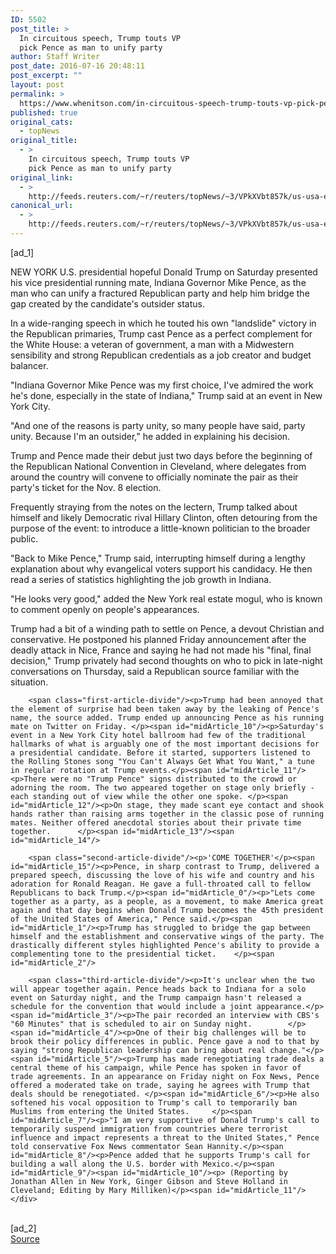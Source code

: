 ```yaml
---
ID: 5502
post_title: >
  In circuitous speech, Trump touts VP
  pick Pence as man to unify party
author: Staff Writer
post_date: 2016-07-16 20:48:11
post_excerpt: ""
layout: post
permalink: >
  https://www.whenitson.com/in-circuitous-speech-trump-touts-vp-pick-pence-as-man-to-unify-party/
published: true
original_cats:
  - topNews
original_title:
  - >
    In circuitous speech, Trump touts VP
    pick Pence as man to unify party
original_link:
  - >
    http://feeds.reuters.com/~r/reuters/topNews/~3/VPkXVbt857k/us-usa-election-idUSKCN0ZW0X5
canonical_url:
  - >
    http://feeds.reuters.com/~r/reuters/topNews/~3/VPkXVbt857k/us-usa-election-idUSKCN0ZW0X5
---
```

 [ad_1]
<br><div id="articleText">
<span id="midArticle_start"/>

<span id="midArticle_0"/><span class="focusParagraph" readability="6"><p><span class="articleLocation">NEW YORK</span> U.S. presidential hopeful Donald Trump on Saturday presented his vice presidential running mate, Indiana Governor Mike Pence, as the man who can unify a fractured Republican party and help him bridge the gap created by the candidate's outsider status.</p></span><span id="midArticle_1"/><p>In a wide-ranging speech in which he touted his own "landslide" victory in the Republican primaries, Trump cast Pence as a perfect complement for the White House: a veteran of government, a man with a Midwestern sensibility and strong Republican credentials as a job creator and budget balancer.  </p><span id="midArticle_2"/><p>"Indiana Governor Mike Pence was my first choice, I've admired the work he's done, especially in the state of Indiana," Trump said at an event in New York City. </p><span id="midArticle_3"/><p>"And one of the reasons is party unity, so many people have said, party unity. Because I'm an outsider," he added in explaining his decision.</p><span id="midArticle_4"/><p>Trump and Pence made their debut just two days before the beginning of the Republican National Convention in Cleveland, where delegates from around the country will convene to officially nominate the pair as their party's ticket for the Nov. 8 election.</p><span id="midArticle_5"/><p>Frequently straying from the notes on the lectern, Trump talked about himself and likely Democratic rival Hillary Clinton, often detouring from the purpose of the event: to introduce a little-known politician to the broader public.</p><span id="midArticle_6"/><p>"Back to Mike Pence," Trump said, interrupting himself during a lengthy explanation about why evangelical voters support his candidacy. He then read a series of statistics highlighting the job growth in Indiana.    </p><span id="midArticle_7"/><p>"He looks very good," added the New York real estate mogul, who is known to comment openly on people's appearances.  </p><span id="midArticle_8"/><p>Trump had a bit of a winding path to settle on Pence, a devout Christian and conservative. He postponed his planned Friday announcement after the deadly attack in Nice, France and saying he had not made his "final, final decision," Trump privately had second thoughts on who to pick in late-night conversations on Thursday, said a Republican source familiar with the situation.</p><span id="midArticle_9"/>
        
        <span class="first-article-divide"/><p>Trump had been annoyed that the element of surprise had been taken away by the leaking of Pence's name, the source added. Trump ended up announcing Pence as his running mate on Twitter on Friday. </p><span id="midArticle_10"/><p>Saturday's event in a New York City hotel ballroom had few of the traditional hallmarks of what is arguably one of the most important decisions for a presidential candidate. Before it started, supporters listened to the Rolling Stones song "You Can't Always Get What You Want," a tune in regular rotation at Trump events.</p><span id="midArticle_11"/><p>There were no "Trump Pence" signs distributed to the crowd or adorning the room. The two appeared together on stage only briefly - each standing out of view while the other one spoke. </p><span id="midArticle_12"/><p>On stage, they made scant eye contact and shook hands rather than raising arms together in the classic pose of running mates. Neither offered anecdotal stories about their private time together.      </p><span id="midArticle_13"/><span id="midArticle_14"/>
        
        <span class="second-article-divide"/><p>'COME TOGETHER'</p><span id="midArticle_15"/><p>Pence, in sharp contrast to Trump, delivered a prepared speech, discussing the love of his wife and country and his adoration for Ronald Reagan. He gave a full-throated call to fellow Republicans to back Trump.</p><span id="midArticle_0"/><p>"Lets come together as a party, as a people, as a movement, to make America great again and that day begins when Donald Trump becomes the 45th president of the United States of America," Pence said.</p><span id="midArticle_1"/><p>Trump has struggled to bridge the gap between himself and the establishment and conservative wings of the party. The drastically different styles highlighted Pence's ability to provide a complementing tone to the presidential ticket.    </p><span id="midArticle_2"/>
        
        <span class="third-article-divide"/><p>It's unclear when the two will appear together again. Pence heads back to Indiana for a solo event on Saturday night, and the Trump campaign hasn't released a schedule for the convention that would include a joint appearance.</p><span id="midArticle_3"/><p>The pair recorded an interview with CBS's "60 Minutes" that is scheduled to air on Sunday night.        </p><span id="midArticle_4"/><p>One of their big challenges will be to brook their policy differences in public. Pence gave a nod to that by saying "strong Republican leadership can bring about real change."</p><span id="midArticle_5"/><p>Trump has made renegotiating trade deals a central theme of his campaign, while Pence has spoken in favor of trade agreements. In an appearance on Friday night on Fox News, Pence offered a moderated take on trade, saying he agrees with Trump that deals should be renegotiated. </p><span id="midArticle_6"/><p>He also softened his vocal opposition to Trump's call to temporarily ban Muslims from entering the United States.     </p><span id="midArticle_7"/><p>"I am very supportive of Donald Trump's call to temporarily suspend immigration from countries where terrorist influence and impact represents a threat to the United States," Pence told conservative Fox News commentator Sean Hannity.</p><span id="midArticle_8"/><p>Pence added that he supports Trump's call for building a wall along the U.S. border with Mexico.</p><span id="midArticle_9"/><span id="midArticle_10"/><p> (Reporting by Jonathan Allen in New York, Ginger Gibson and Steve Holland in Cleveland; Editing by Mary Milliken)</p><span id="midArticle_11"/></div>
<br>[ad_2]
<br><a href="http://feeds.reuters.com/~r/reuters/topNews/~3/VPkXVbt857k/us-usa-election-idUSKCN0ZW0X5">Source </a>